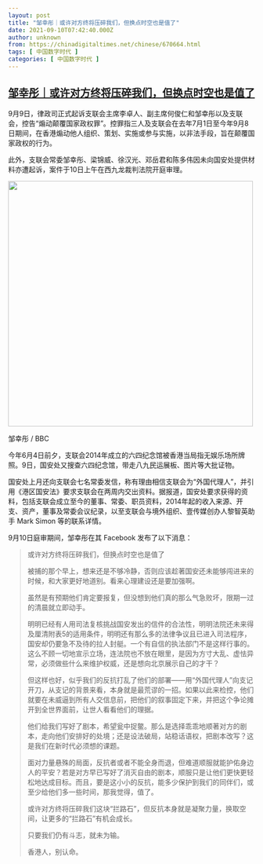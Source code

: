```yaml
---
layout: post
title: "邹幸彤｜或许对方终将压碎我们，但换点时空也是值了"
date: 2021-09-10T07:42:40.000Z
author: unknown
from: https://chinadigitaltimes.net/chinese/670664.html
tags: [ 中国数字时代 ]
categories: [ 中国数字时代 ]
---
```

<!--1631259760000-->
[邹幸彤｜或许对方终将压碎我们，但换点时空也是值了](https://chinadigitaltimes.net/chinese/670664.html)
------

<div>
<p>9月9日，律政司正式起诉支联会主席李卓人、副主席何俊仁和邹幸彤以及支联会，控告“煽动颠覆国家政权罪”。控罪指三人及支联会在去年7月1日至今年9月8日期间，在香港煽动他人组织、策划、实施或参与实施，以非法手段，旨在颠覆国家政权的行为。</p><p>此外，支联会常委邹幸彤、梁锦威、徐汉光、邓岳君和陈多伟因未向国安处提供材料亦遭起诉，案件于10日上午在西九龙裁判法院开庭审理。</p><div id="attachment_670665" style="width: 510px" class="wp-caption aligncenter"><img aria-describedby="caption-attachment-670665" src="https://chinadigitaltimes.net/chinese/files/2021/09/p09kf24m.jpg" alt="" width="500" height="" class="size-full wp-image-670665" srcset="https://chinadigitaltimes.net/chinese/files/2021/09/p09kf24m.jpg 1024w, https://chinadigitaltimes.net/chinese/files/2021/09/p09kf24m-300x169.jpg 300w, https://chinadigitaltimes.net/chinese/files/2021/09/p09kf24m-768x432.jpg 768w" sizes="(max-width: 1024px) 100vw, 1024px" /><p id="caption-attachment-670665" class="wp-caption-text">邹幸彤 / BBC</p></div><p>今年6月4日前夕，支联会2014年成立的六四纪念馆被香港当局指无娱乐场所牌照。9日，国安处又搜查六四纪念馆，带走八九民运展板、图片等大批证物。</p><p>国安处上月还向支联会七名常委发信，称有理由相信支联会为“外国代理人”，并引用《港区国安法》要求支联会在两周内交出资料。据报道，国安处要求获得的资料，包括支联会成立至今的董事、常委、职员资料，2014年起的收入来源、开支、资产，董事及常委会议纪录，以至支联会与境外组织、壹传媒创办人黎智英助手 Mark Simon 等的联系详情。</p><p>9月10日庭审期间，邹幸彤在其 Facebook 发布了以下消息：</p><blockquote><p>或许对方终将压碎我们，但换点时空也是值了</p><p>被捕的那个早上，想来还是不够冷静，否则应该趁著国安还未能够闯进来的时候，和大家更好地道别。看来心理建设还是要加强啊。</p><p>虽然是有预期他们肯定要报复，但没想到他们真的那么气急败坏，限期一过的清晨就立即动手。</p><p>明明已经有人用司法复核挑战国安发出的信件的合法性，明明法院还未来得及厘清附表5的适用条件，明明还有那么多的法律争议且已进入司法程序，国安却仍要急不及待的拉人封艇。一个有自信的执法部门不是这样行事的。这么不顾一切地宣示立场，连法院也不放在眼里，是因为方寸大乱、虚怯异常，必须做些什么来维护权威，还是想向北京展示自己的才干？</p><p>但这样也好，似乎我们的反抗打乱了他们的部署——用“外国代理人”向支记开刀，从支记的背景来看，本身就是最荒谬的一招。如果以此来检控，他们就要在未威逼到所有人交信息前，把他们的叙事固定下来，并把这个争论摊开到全世界面前，让世人看看他们的理据。</p><p>他们给我们写好了剧本，希望瓮中捉鳖。那么是选择乖乖地顺著对方的剧本，走向他们安排好的处境；还是设法破局，站稳话语权，把剧本改写？这是我们在新时代必须想的课题。</p><p>面对力量悬殊的局面，反抗者或者不能全身而退，但难道顺服就能护佑身边人的平安？若是对方早已写好了消灭自由的剧本，顺服只是让他们更快更轻松地达成目标。而且，要是这小小的反抗，能多少保护到我们的同伴们，或至少给他们多一些时间，那我觉得，值了。</p><p>或许对方终将压碎我们这块“拦路石”，但反抗本身就是凝聚力量，换取空间，让更多的“拦路石”有机会成长。</p><p>只要我们仍有斗志，就未为输。</p><p>香港人，别认命。</p></blockquote>
</div>
